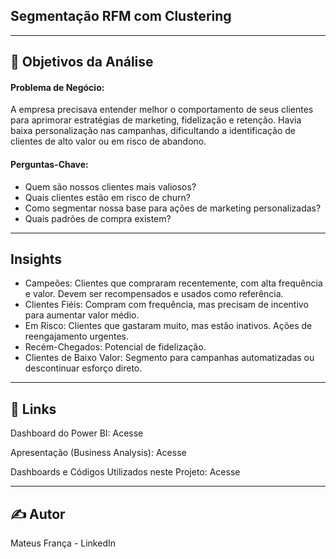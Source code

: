 ## Segmentação RFM com Clustering

<hr>

## 🎯 Objetivos da Análise

#### Problema de Negócio:

A empresa precisava entender melhor o comportamento de seus clientes para aprimorar estratégias de marketing, fidelização e retenção. Havia baixa personalização nas campanhas, dificultando a identificação de clientes de alto valor ou em risco de abandono.

#### Perguntas-Chave:

- Quem são nossos clientes mais valiosos?
- Quais clientes estão em risco de churn?
- Como segmentar nossa base para ações de marketing personalizadas?
- Quais padrões de compra existem?

<hr>

## Insights 

- Campeões: Clientes que compraram recentemente, com alta frequência e valor. Devem ser recompensados e usados como referência.
- Clientes Fiéis: Compram com frequência, mas precisam de incentivo para aumentar valor médio.
- Em Risco: Clientes que gastaram muito, mas estão inativos. Ações de reengajamento urgentes.
- Recém-Chegados: Potencial de fidelização.
- Clientes de Baixo Valor: Segmento para campanhas automatizadas ou descontinuar esforço direto.

<hr>

## 🔗 Links

Dashboard do Power BI: Acesse

Apresentação (Business Analysis): Acesse

Dashboards e Códigos Utilizados neste Projeto: Acesse

<hr>

## ✍️ Autor

Mateus França - LinkedIn

